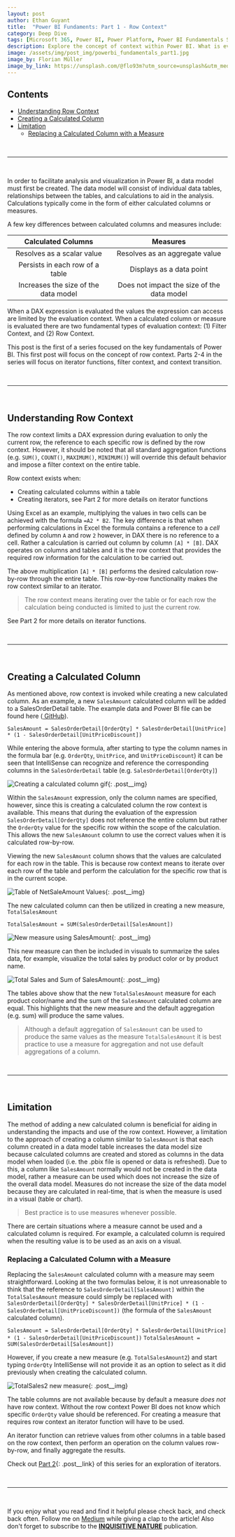 ```yaml
---
layout: post
author: Ethan Guyant
title:  "Power BI Fundaments: Part 1 - Row Context"
category: Deep Dive
tags: [Microsoft 365, Power BI, Power Platform, Power BI Fundamentals Series]
description: Explore the concept of context within Power BI. What is evaluation context, row context, and filter context. This part one of a series will dive into Power BI's row context to better understand how and when it is invoked, and the implications of it.
image: /assets/img/post_img/powerbi_fundamentals_part1.jpg
image_by: Florian Müller
image_by_link: https://unsplash.com/@flo93m?utm_source=unsplash&utm_medium=referral&utm_content=creditCopyText
---
```

## Contents
* [Understanding Row Context](#understanding-row-context)
* [Creating a Calculated Column](#creating-a-calculated-column)
* [Limitation](#limitation)
  * [Replacing a Calculated Column with a Measure](#replacing-a-calculated-column-with-a-measure)

<br>

---

<br>

In order to facilitate analysis and visualization in Power BI, a data model must first be created. The data model will consist of individual data tables, relationships between the tables, and calculations to aid in the analysis. Calculations typically come in the form of either calculated columns or measures.

A few key differences between calculated columns and measures include:

| Calculated Columns | Measures | 
| :----------------: | :------: |
| Resolves as a scalar value | Resolves as an aggregate value |
| Persists in each row of a table | Displays as a data point |
| Increases the size of the data model | Does not impact the size of the data model |

When a DAX expression is evaluated the values the expression can access are limited by the evaluation context. When a calculated column or measure is evaluated there are two fundamental types of evaluation context: (1) Filter Context, and (2) Row Context. 

This post is the first of a series focused on the key fundamentals of Power BI. This first post will focus on the concept of row context. Parts 2-4 in the series will focus on iterator functions, filter context, and context transition.

<br>

---

<br>

## Understanding Row Context
The row context limits a DAX expression during evaluation to only the current row, the reference to each specific row is defined by the row context. However, it should be noted that all standard aggregation functions (e.g. `SUM()`, `COUNT()`, `MAXIMUM()`, `MINIMUM()`) will override this default behavior and impose a filter context on the entire table.

Row context exists when:
* Creating calculated columns within a table
* Creating iterators, see Part 2 for more details on iterator functions

Using Excel as an example, multiplying the values in two cells can be achieved with the formula `=A2 * B2`. The key difference is that when performing calculations in Excel the formula contains a reference to a *cell* defined by column `A` and row `2` however, in DAX there is no reference to a cell. Rather a calculation is carried out column by column `[A] * [B]`. DAX operates on columns and tables and it is the row context that provides the required row information for the calculation to be carried out.

The above multiplication `[A] * [B]` performs the desired calculation row-by-row through the entire table. This row-by-row functionality makes the row context similar to an iterator. 

>The row context means iterating over the table or for each row the calculation being conducted is limited to just the current row.

See Part 2 for more details on iterator functions.

<br>

---

<br>

## Creating a Calculated Column
As mentioned above, row context is invoked while creating a new calculated column. As an example, a new `SalesAmount` calculated column will be added to a SalesOrderDetail table. The example data and Power BI file can be found here (<a class="social-list__link" href="https://github.com/EMGuyant/power-bi-key-fundamentals"><i class="fab fa-github"></i> GitHub</a>).

`SalesAmount = SalesOrderDetail[OrderQty] * SalesOrderDetail[UnitPrice] * (1 - SalesOrderDetail[UnitPriceDiscount])`

While entering the above formula, after starting to type the column names in the formula bar (e.g. `OrderQty`, `UnitPrice`, and `UnitPriceDiscount`) it can be seen that IntelliSense can recognize and reference the corresponding columns in the `SalesOrderDetail` table (e.g. `SalesOrderDetail[OrderQty]`) 

![Creating a calculated column gif](/assets/img/2022-09-30-power-bi-row-context/row_context_001.gif){: .post__img}

Within the `SalesAmount` expression, only the column names are specified, however, since this is creating a calculated column the row context is available. This means that during the evaluation of the expression `SalesOrderDetail[OrderQty]` does not reference the entire column but rather the `OrderQty` value for the specific row within the scope of the calculation. This allows the new `SalesAmount` column to use the correct values when it is calculated row-by-row. 

Viewing the new `SalesAmount` column shows that the values are calculated for each row in the table. This is because row context means to iterate over each row of the table and perform the calculation for the specific row that is in the current scope.

![Table of NetSaleAmount Values](/assets/img/2022-09-30-power-bi-row-context/calculated_column_salescolumn.png){: .post__img}

The new calculated column can then be utilized in creating a new measure, `TotalSalesAmount`

`TotalSalesAmount = SUM(SalesOrderDetail[SalesAmount])`

![New measure using SalesAmount](/assets/img/2022-09-30-power-bi-row-context/total_measures.gif){: .post__img}

This new measure can then be included in visuals to summarize the sales data, for example, visualize the total sales by product color or by product name.

![Total Sales and Sum of SalesAmount](/assets/img/2022-09-30-power-bi-row-context/total_sales_measure.png){: .post__img}

The tables above show that the new `TotalSalesAmount` measure for each product color/name and the sum of the `SalesAmount` calculated column are equal. This highlights that the new measure and the default aggregation (e.g. sum) will produce the same values.

>Although a default aggregation of `SalesAmount` can be used to produce the same values as the measure `TotalSalesAmount` it is best practice to use a measure for aggregation and not use default aggregations of a column.

<br>

---

<br>

## Limitation
The method of adding a new calculated column is beneficial for aiding in understanding the impacts and use of the row context. However, a limitation to the approach of creating a column similar to `SalesAmount` is that each column created in a data model table increases the data model size because calculated columns are created and stored as columns in the data model when loaded (i.e. the .pbix file is opened or data is refreshed). Due to this, a column like `SalesAmount` normally would not be created in the data model, rather a measure can be used which does not increase the size of the overall data model. Measures do not increase the size of the data model because they are calculated in real-time, that is when the measure is used in a visual (table or chart).

>Best practice is to use measures whenever possible.

There are certain situations where a measure cannot be used and a calculated column is required. For example, a calculated column is required when the resulting value is to be used as an axis on a visual.

### Replacing a Calculated Column with a Measure
Replacing the `SalesAmount` calculated column with a measure may seem straightforward. Looking at the two formulas below, it is not unreasonable to think that the reference to `SalesOrderDetail[SalesAmount]` within the `TotalSalesAmount` measure could simply be replaced with `SalesOrderDetail[OrderQty] * SalesOrderDetail[UnitPrice] * (1 - SalesOrderDetail[UnitPriceDiscount])` (the formula of the `SalesAmount` calculated column).

`SalesAmount = SalesOrderDetail[OrderQty] * SalesOrderDetail[UnitPrice] * (1 - SalesOrderDetail[UnitPriceDiscount])`
`TotalSalesAmount = SUM(SalesOrderDetail[SalesAmount])`

However, if you create a new measure (e.g. `TotalSalesAmount2`) and start typing `OrderQty` IntelliSense will not provide it as an option to select as it did previously when creating the calculated column.

![TotalSales2 new measure](/assets/img/2022-09-30-power-bi-row-context/measure_totalsales2.gif){: .post__img}

The table columns are not available because by default a measure *does not* have row context. Without the row context Power BI does not know which specific `OrderQty` value should be referenced. For creating a measure that requires row context an iterator function will have to be used.

An iterator function can retrieve values from other columns in a table based on the row context, then perform an operation on the column values row-by-row, and finally aggregate the results.

Check out [Part 2](https://ethanguyant.com/blog/2022-10-11-power-bi-iterators/){: .post__link} of this series for an exploration of iterators.

<br>

---

<br>

If you enjoy what you read and find it helpful please check back, and check back often. Follow me on <a class="post__link" href="https://medium.com/@emguyant"><i class="fab fa-medium"></i> Medium</a> while giving a clap to the article! Also don't forget to subscribe to the <a class="post__link" href="https://medium.com/inquisitive-nature"><b>INQUISITIVE NATURE</b></a> publication.